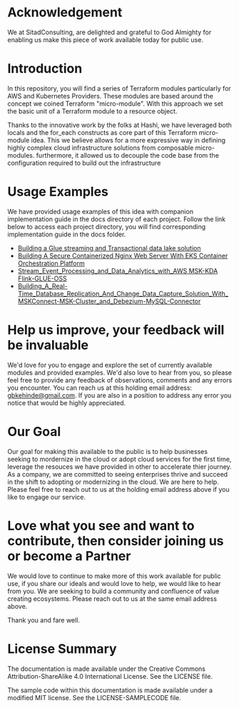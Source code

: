 # **Acknowledgement**

We at SitadConsulting, are delighted and grateful to God Almighty for enabling us make this piece of work available today for public use. 

# **Introduction**
In this repository, you will find a series of Terraform modules particularly for AWS and Kubernetes Providers.
These modules are based around the concept we coined Terraform "micro-module". With this approach we set the basic unit of a Terraform module to a resource object.

Thanks to the innovative work by the folks at Hashi, we have leveraged both locals and the for_each constructs as core part of this Terraform micro-module idea. This we believe
allows for a more expressive way in defining highly complex cloud infrastructure solutions from composable micro-modules. furthermore, it allowed us to decouple the code base from the configuration required to build out the infrastructure

# **Usage Examples**

We have provided usage examples of this idea with companion implementation guide in the docs directory of each project. Follow the link below to access each project directory, you will find corresponding implementation guide in the docs folder. 
 + [Building a Glue streaming and Transactional data lake solution](projects/proj1/)
 + [Building A Secure Containerized Nginx Web Server With EKS Container Orchestration Platform](projects/proj12)
 + [Stream_Event_Processing_and_Data_Analytics_with_AWS MSK-KDA Flink-GLUE-OSS](projects/proj2)
 + [Building_A_Real-Time_Database_Replication_And_Change_Data_Capture_Solution_With_MSKConnect-MSK-Cluster_and_Debezium-MySQL-Connector](projects/proj3)

# **Help us improve, your feedback will be invaluable**
We'd love for you to engage and explore the set of currently available modules and provided examples. We'd also love to hear from you, so please feel free to provide any 
feedback of observations, comments and any errors you encounter. You can reach us at this holding email address: gbkehinde@gmail.com. If you are also in a position to address any error you notice that would be highly appreciated.

# **Our Goal**
Our goal for making this available to the public is to help businesses seeking to mordernize in the cloud or adopt cloud services for the first time, leverage the resouces we have provided in other to accelerate thier journey. As a company, we are committed to seeing enterprises thrive and succeed in the shift to adopting or modernizing in the cloud.
We are here to help. Please feel free to reach out to us at the holding email address above if you like to engage our service.

# **Love what you see and want to contribute, then consider joining us or become a Partner**
We would love to continue to make more of this work available for public use, if you share our ideals and would love to help, we would like to hear from you. We are seeking to build a community and confluence of value creating ecosystems. Please reach out to us at the same email address above.

Thank you and fare well.

# **License Summary**

The documentation is made available under the Creative Commons Attribution-ShareAlike 4.0 International License. See the LICENSE file.

The sample code within this documentation is made available under a modified MIT license. See the LICENSE-SAMPLECODE file.


